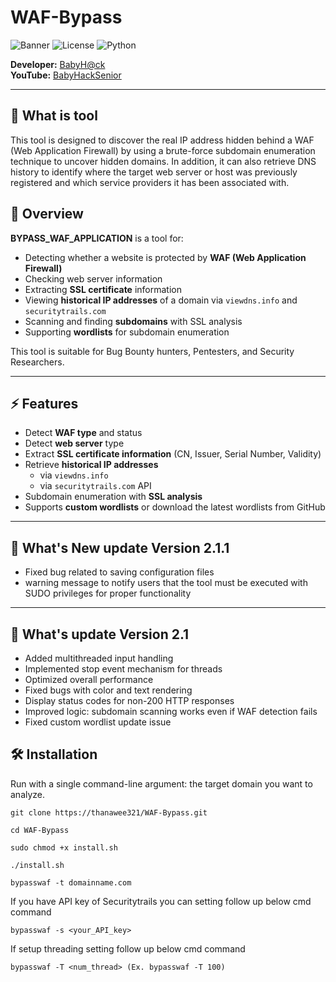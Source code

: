 # WAF-Bypass

![Banner](https://img.shields.io/badge/Version-1.8-blue)
![License](https://img.shields.io/badge/License-MIT-green)
![Python](https://img.shields.io/badge/Python-3.x-yellow)

**Developer:** [BabyH@ck](https://www.facebook.com/thanawee321)  
**YouTube:** [BabyHackSenior](https://www.youtube.com/@BabyHackSenior)

---
## 🤨 What is tool

This tool is designed to discover the real IP address hidden behind a WAF (Web Application Firewall) by using a brute-force subdomain enumeration technique to uncover hidden domains.
In addition, it can also retrieve DNS history to identify where the target web server or host was previously registered and which service providers it has been associated with. 

## 📌 Overview

**BYPASS_WAF_APPLICATION** is a tool for:

- Detecting whether a website is protected by **WAF (Web Application Firewall)**  
- Checking web server information  
- Extracting **SSL certificate** information  
- Viewing **historical IP addresses** of a domain via `viewdns.info` and `securitytrails.com`  
- Scanning and finding **subdomains** with SSL analysis  
- Supporting **wordlists** for subdomain enumeration  

This tool is suitable for Bug Bounty hunters, Pentesters, and Security Researchers.

---
## ⚡ Features

- Detect **WAF type** and status  
- Detect **web server** type  
- Extract **SSL certificate information** (CN, Issuer, Serial Number, Validity)  
- Retrieve **historical IP addresses**  
  - via `viewdns.info`  
  - via `securitytrails.com` API  
- Subdomain enumeration with **SSL analysis**  
- Supports **custom wordlists** or download the latest wordlists from GitHub
  
---
## 🚀 What's New update Version 2.1.1

- Fixed bug related to saving configuration files
- warning message to notify users that the tool must be executed with SUDO privileges for proper functionality
---
## 🚀 What's update Version 2.1

- Added multithreaded input handling
- Implemented stop event mechanism for threads
- Optimized overall performance
- Fixed bugs with color and text rendering
- Display status codes for non-200 HTTP responses
- Improved logic: subdomain scanning works even if WAF detection fails
- Fixed custom wordlist update issue


## 🛠 Installation
Run with a single command-line argument: the target domain you want to analyze.
   ```
   git clone https://thanawee321/WAF-Bypass.git
   ```
   ```
   cd WAF-Bypass
   ```
   ```
   sudo chmod +x install.sh
   ```
   ```
   ./install.sh
   ```
   ```
   bypasswaf -t domainname.com
   ```

If you have API key of Securitytrails you can setting follow up below cmd command
   ```
   bypasswaf -s <your_API_key>
   ```

If setup threading setting follow up below cmd command
   ```
   bypasswaf -T <num_thread> (Ex. bypasswaf -T 100)
   ```



